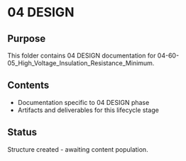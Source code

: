 # 04 DESIGN

## Purpose
This folder contains 04 DESIGN documentation for 04-60-05_High_Voltage_Insulation_Resistance_Minimum.

## Contents
- Documentation specific to 04 DESIGN phase
- Artifacts and deliverables for this lifecycle stage

## Status
Structure created - awaiting content population.
